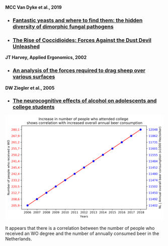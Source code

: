 
**MCC Van Dyke et al., 2019**
 - ### [Fantastic yeasts and where to find them: the hidden diversity of dimorphic fungal pathogens](https://www.sciencedirect.com/science/article/pii/S136952741930013X)
 - ### [The Rise of Coccidioides: Forces Against the Dust Devil Unleashed](https://www.frontiersin.org/articles/10.3389/fimmu.2019.02188/abstract)

**JT Harvey, Applied Ergonomics, 2002**

 - ### [An analysis of the forces required to drag sheep over various surfaces](https://www.sciencedirect.com/science/article/pii/S0003687002000716)

**DW Ziegler et al., 2005**

 - ### [The neurocognitive effects of alcohol on adolescents and college students](https://www.sciencedirect.com/science/article/pii/S0091743504002658)


![Figure of assignment 2](https://github.com/Lars-Water/CS_Assignment/blob/master/Seminars%20Assignment%202.png)

It appears that there is a correlation between the number of people who received an WO degree and the number of annually consumed beer in the Netherlands.
